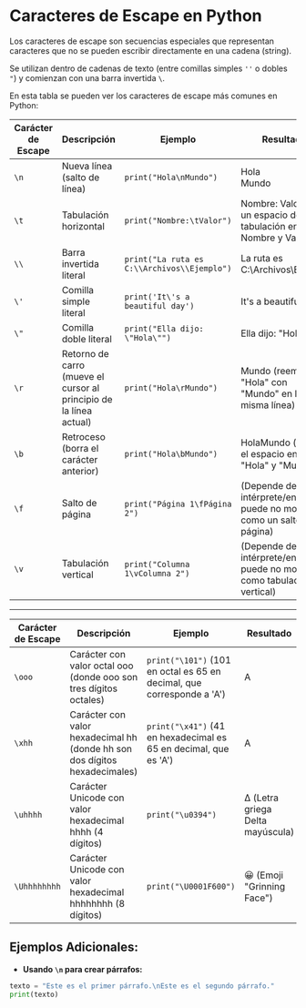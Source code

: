 # Caracteres de Escape en Python

Los caracteres de escape son secuencias especiales que representan caracteres que no se pueden escribir directamente en una cadena (string).

Se utilizan dentro de cadenas de texto (entre comillas simples `''` o dobles `"`) y comienzan con una barra invertida `\`.

En esta tabla se pueden ver los caracteres de escape más comunes en Python:

| Carácter de Escape | Descripción                       | Ejemplo                        | Resultado                              |
|--------------------|-----------------------------------|--------------------------------|----------------------------------------|
| `\n`              | Nueva línea (salto de línea)      | `print("Hola\nMundo")`         | Hola<br>Mundo                          |
| `\t`              | Tabulación horizontal             | `print("Nombre:\tValor")`      | Nombre: Valor (con un espacio de tabulación entre Nombre y Valor) |
| `\\`              | Barra invertida literal           | `print("La ruta es C:\\Archivos\\Ejemplo")` | La ruta es C:\Archivos\Ejemplo |
| `\'`              | Comilla simple literal            | `print('It\'s a beautiful day')` | It's a beautiful day         |
| `\"`              | Comilla doble literal             | `print("Ella dijo: \"Hola\"")` | Ella dijo: "Hola"              |
| `\r`              | Retorno de carro (mueve el cursor al principio de la línea actual) | `print("Hola\rMundo")` | Mundo (reemplaza "Hola" con "Mundo" en la misma línea) |
| `\b`              | Retroceso (borra el carácter anterior) | `print("Hola\bMundo")`     | HolaMundo (elimina el espacio entre "Hola" y "Mundo") |
| `\f`              | Salto de página                   | `print("Página 1\fPágina 2")`  | (Depende del intérprete/entorno; puede no mostrarse como un salto de página) |
| `\v`              | Tabulación vertical               | `print("Columna 1\vColumna 2")` | (Depende del intérprete/entorno; puede no mostrarse como tabulación vertical) |

---

| Carácter de Escape | Descripción                       | Ejemplo                        | Resultado                              |
|--------------------|-----------------------------------|--------------------------------|----------------------------------------|
| `\ooo`            | Carácter con valor octal ooo (donde ooo son tres dígitos octales) | `print("\101")` (101 en octal es 65 en decimal, que corresponde a 'A') | A |
| `\xhh`            | Carácter con valor hexadecimal hh (donde hh son dos dígitos hexadecimales) | `print("\x41")` (41 en hexadecimal es 65 en decimal, que es 'A') | A |
| `\uhhhh`          | Carácter Unicode con valor hexadecimal hhhh (4 dígitos) | `print("\u0394")`          | Δ (Letra griega Delta mayúscula)       |
| `\Uhhhhhhhh`      | Carácter Unicode con valor hexadecimal hhhhhhhh (8 dígitos) | `print("\U0001F600")`      | 😀 (Emoji "Grinning Face")             |

## Ejemplos Adicionales:

- **Usando `\n` para crear párrafos:**
```python
texto = "Este es el primer párrafo.\nEste es el segundo párrafo."
print(texto)